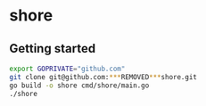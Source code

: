 # shore

## Getting started

```bash
export GOPRIVATE="github.com"
git clone git@github.com:***REMOVED***shore.git
go build -o shore cmd/shore/main.go
./shore
```
